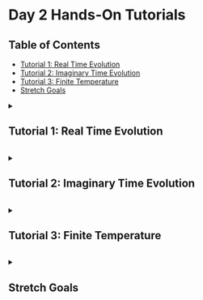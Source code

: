 # Day 2 Hands-On Tutorials

## Table of Contents

- [Tutorial 1: Real Time Evolution](#tutorial-1)
- [Tutorial 2: Imaginary Time Evolution](#tutorial-2)
- [Tutorial 3: Finite Temperature](#tutorial-3)
- [Stretch Goals](#stretch-goals)

<a id="tutorial-1"></a>
<details>
  <summary><h2>Tutorial 1: Real Time Evolution</h2></summary>
  <hr>

In this tutorial we will simulate the time evolution of several initial states under the 1D spin-1/2 Heisenberg
Hamiltonian using the time evolving block decimation (TEBD) algorithm. See
the [ITensorMPS.jl tutorial on TEBD](https://docs.itensor.org/ITensorMPS/stable/tutorials/MPSTimeEvolution.html)
for more background on the algorithm. We will work off of the script [1-tebd.jl](./1-tebd.jl).

The initial state constructed in `main` is the ground state of the Hamiltonian with the central spin excited. If we run this, the dynamics up until time $t=5.0$ will be simulated
```julia
julia> include("1-tebd.jl")
main

julia> res = main();
After sweep 1 energy=-13.09409636493637  maxlinkdim=10 maxerr=2.21E-03 time=0.033
After sweep 2 energy=-13.111284122964177  maxlinkdim=20 maxerr=2.27E-07 time=0.042
After sweep 3 energy=-13.111355718189827  maxlinkdim=46 maxerr=9.95E-11 time=0.083
After sweep 4 energy=-13.111355752014155  maxlinkdim=47 maxerr=9.93E-11 time=0.116
After sweep 5 energy=-13.111355752019346  maxlinkdim=47 maxerr=9.40E-11 time=0.111
time: 1.0
Bond dimension: 40
⟨ψₜ|Szⱼ|ψₜ⟩: 0.35502158812014994
∑ⱼ⟨ψₜ|Szⱼ|ψₜ⟩: 1.0000000000005
⟨ψₜ|H|ψₜ⟩: -11.929346376724634 - 2.0921203223608671e-16im

time: 2.0
Bond dimension: 47
⟨ψₜ|Szⱼ|ψₜ⟩: 0.08355269964032301
∑ⱼ⟨ψₜ|Szⱼ|ψₜ⟩: 1.0000000000007212
⟨ψₜ|H|ψₜ⟩: -11.929346333250871 - 4.398013998619169e-15im

time: 3.0
Bond dimension: 61
⟨ψₜ|Szⱼ|ψₜ⟩: -0.05027843626159247
∑ⱼ⟨ψₜ|Szⱼ|ψₜ⟩: 1.000000000000663
⟨ψₜ|H|ψₜ⟩: -11.929346353874365 - 1.3576397525559596e-15im

time: 4.0
Bond dimension: 81
⟨ψₜ|Szⱼ|ψₜ⟩: 0.00558010009598968
∑ⱼ⟨ψₜ|Szⱼ|ψₜ⟩: 1.0000000000004898
⟨ψₜ|H|ψₜ⟩: -11.929346384611089 + 4.990890715889457e-15im

time: 5.0
Bond dimension: 99
⟨ψₜ|Szⱼ|ψₜ⟩: 0.06961334092046022
∑ⱼ⟨ψₜ|Szⱼ|ψₜ⟩: 1.000000000002958
⟨ψₜ|H|ψₜ⟩: -11.929346264124122 - 3.920014918768254e-15im


julia> Plots.unicodeplots(); # Plot in the terminal

julia> plot_tebd_sz(res; step = 1) # S⁺|ψ⟩
     ┌────────────────────────────────────────┐
  0.5│⠀⠀⠀⠀⠀⠀⠀⠀⠀⠀⠀⠀⠀⠀⠀⠀⠀⠀⢀⢷⠀⠀⠀⠀⠀⠀⠀⠀⠀⠀⠀⠀⠀⠀⠀⠀⠀⠀⠀⠀│
     │⠀⠀⠀⠀⠀⠀⠀⠀⠀⠀⠀⠀⠀⠀⠀⠀⠀⠀⢸⠀⡇⠀⠀⠀⠀⠀⠀⠀⠀⠀⠀⠀⠀⠀⠀⠀⠀⠀⠀⠀│
     │⠀⠀⠀⠀⠀⠀⠀⠀⠀⠀⠀⠀⠀⠀⠀⠀⠀⠀⡇⠀⢸⠀⠀⠀⠀⠀⠀⠀⠀⠀⠀⠀⠀⠀⠀⠀⠀⠀⠀⠀│
     │⠀⠀⠀⠀⠀⠀⠀⠀⠀⠀⠀⠀⠀⠀⠀⠀⠀⢠⠃⠀⢸⠀⠀⠀⠀⠀⠀⠀⠀⠀⠀⠀⠀⠀⠀⠀⠀⠀⠀⠀│
     │⠀⠀⠀⠀⠀⠀⠀⠀⠀⠀⠀⠀⠀⠀⠀⠀⠀⢸⠀⠀⠀⡇⠀⠀⠀⠀⠀⠀⠀⠀⠀⠀⠀⠀⠀⠀⠀⠀⠀⠀│
     │⠀⠀⠀⠀⠀⠀⠀⠀⠀⠀⠀⠀⠀⠀⠀⠀⠀⡜⠀⠀⠀⡇⠀⣄⠀⠀⠀⠀⠀⠀⠀⠀⠀⠀⠀⠀⠀⠀⠀⠀│
     │⠀⠀⠀⠀⠀⠀⠀⠀⠀⢀⠀⠀⡀⠀⢀⡆⠀⡇⠀⠀⠀⢣⠀⡿⡀⢀⢆⠀⢠⡀⠀⢀⠀⠀⡀⠀⠀⠀⠀⠀│
⟨Szⱼ⟩│⡤⠦⢤⠴⠵⢤⠮⢦⢤⠮⢦⡼⠼⡤⡼⢼⢤⠧⠤⠤⠤⢼⢼⠤⢧⡼⠼⣤⠧⠵⣤⠧⠧⡴⠭⢦⠴⠵⠤⠴│
     │⠀⠀⠀⠀⠀⠀⠀⠀⠁⠀⠀⠁⠀⠱⠁⠈⣾⠀⠀⠀⠀⢸⡎⠀⠸⠁⠀⠈⠀⠀⠁⠀⠀⠀⠀⠀⠀⠀⠀⠀│
     │⠀⠀⠀⠀⠀⠀⠀⠀⠀⠀⠀⠀⠀⠀⠀⠀⠙⠀⠀⠀⠀⠀⠃⠀⠀⠀⠀⠀⠀⠀⠀⠀⠀⠀⠀⠀⠀⠀⠀⠀│
     │⠀⠀⠀⠀⠀⠀⠀⠀⠀⠀⠀⠀⠀⠀⠀⠀⠀⠀⠀⠀⠀⠀⠀⠀⠀⠀⠀⠀⠀⠀⠀⠀⠀⠀⠀⠀⠀⠀⠀⠀│
     │⠀⠀⠀⠀⠀⠀⠀⠀⠀⠀⠀⠀⠀⠀⠀⠀⠀⠀⠀⠀⠀⠀⠀⠀⠀⠀⠀⠀⠀⠀⠀⠀⠀⠀⠀⠀⠀⠀⠀⠀│
     │⠀⠀⠀⠀⠀⠀⠀⠀⠀⠀⠀⠀⠀⠀⠀⠀⠀⠀⠀⠀⠀⠀⠀⠀⠀⠀⠀⠀⠀⠀⠀⠀⠀⠀⠀⠀⠀⠀⠀⠀│
     │⠀⠀⠀⠀⠀⠀⠀⠀⠀⠀⠀⠀⠀⠀⠀⠀⠀⠀⠀⠀⠀⠀⠀⠀⠀⠀⠀⠀⠀⠀⠀⠀⠀⠀⠀⠀⠀⠀⠀⠀│
 -0.5│⠀⠀⠀⠀⠀⠀⠀⠀⠀⠀⠀⠀⠀⠀⠀⠀⠀⠀⠀⠀⠀⠀⠀⠀⠀⠀⠀⠀⠀⠀⠀⠀⠀⠀⠀⠀⠀⠀⠀⠀│
     └────────────────────────────────────────┘
     ⠀1⠀⠀⠀⠀⠀⠀⠀⠀⠀⠀⠀⠀⠀⠀⠀Site j⠀⠀⠀⠀⠀⠀⠀⠀⠀⠀⠀⠀⠀⠀⠀⠀30⠀

julia> res.energies # Energy is approximately conserved
51-element Vector{ComplexF64}:
 -11.929346423742393 + 0.0im
  -11.92934641725427 - 3.6360627981309294e-15im
 -11.929346413315944 - 6.60465373202584e-15im
 -11.929346409625618 + 2.158849497713054e-15im
 -11.929346405215828 + 6.2303492855615294e-15im
                     ⋮
 -11.929346350879868 + 2.796818504340759e-15im
 -11.929346336090644 - 1.6361784674014638e-16im
  -11.92934631672588 - 2.352668301281432e-15im
 -11.929346291758428 - 4.641265263485175e-15im
 -11.929346259946318 - 8.775550971328244e-16im

julia> sum.(res.szs) # Total spin at each time is approximately conserved
51-element Vector{Float64}:
 0.9999999999864227
 1.0000000000026976
 1.0000000000026796
 1.0000000000026528
 ⋮
 1.000000000003992
 1.000000000005273
 1.00000000000655
 1.0000000000072606

julia> animate_tebd_sz(res) # Animation of ⟨Szⱼ⟩ as a function of time
[...]

```
The animation lets us visualize how the excitation propagates through the system as a function of time.

1. Included in `main()` is a function `entanglement_entropy(ψ::MPS, bond::Int = length(ψ) ÷ 2)` to compute the von Neumann entanglement entropy between sites `1..bond` and `bond+1...N` of the MPS. The vector of half-chain entanglement entropies is output by `main` as `entanglements`.
Plot this half chain entanglement entropy as a function of time, how does it behave?

```julia
julia> Plots.unicodeplots()

julia> plot(res.times, res.entanglements, xlabel = "Time", ylabel = "Entanglement")
            ┌────────────────────────────────────────┐  
     1.28615│⠀⡇⠀⠀⠀⠀⠀⠀⠀⠀⠀⠀⠀⠀⠀⠀⠀⠀⠀⠀⠀⢀⠤⠔⠒⠲⠤⣀⡀⠀⠀⠀⠀⠀⠀⠀⠀⠀⠀⠀│y1
            │⠀⡇⠀⠀⠀⠀⠀⠀⠀⠀⠀⠀⠀⠀⠀⠀⠀⠀⠀⠀⡔⠁⠀⠀⠀⠀⠀⠀⠉⠒⠢⣄⣀⠀⠀⠀⢀⣀⠤⠀│  
            │⠀⡇⠀⠀⠀⠀⠀⠀⠀⠀⠀⠀⠀⠀⠀⠀⠀⠀⢀⠎⠀⠀⠀⠀⠀⠀⠀⠀⠀⠀⠀⠀⠀⠉⠉⠉⠁⠀⠀⠀│  
            │⠀⡇⠀⠀⠀⠀⠀⠀⠀⠀⠀⠀⠀⠀⠀⠀⠀⢠⠃⠀⠀⠀⠀⠀⠀⠀⠀⠀⠀⠀⠀⠀⠀⠀⠀⠀⠀⠀⠀⠀│  
            │⠀⡇⠀⠀⠀⠀⠀⠀⠀⠀⠀⠀⠀⠀⠀⠀⢀⠇⠀⠀⠀⠀⠀⠀⠀⠀⠀⠀⠀⠀⠀⠀⠀⠀⠀⠀⠀⠀⠀⠀│  
            │⠀⡇⠀⠀⠀⠀⠀⠀⠀⠀⠀⠀⠀⠀⠀⢀⠎⠀⠀⠀⠀⠀⠀⠀⠀⠀⠀⠀⠀⠀⠀⠀⠀⠀⠀⠀⠀⠀⠀⠀│  
            │⠀⡇⠀⠀⠀⠀⠀⠀⠀⠀⠀⠀⠀⠀⢀⠎⠀⠀⠀⠀⠀⠀⠀⠀⠀⠀⠀⠀⠀⠀⠀⠀⠀⠀⠀⠀⠀⠀⠀⠀│  
Entanglement│⠀⡇⠀⠀⠀⠀⠀⠀⠀⠀⠀⠀⠀⠀⡜⠀⠀⠀⠀⠀⠀⠀⠀⠀⠀⠀⠀⠀⠀⠀⠀⠀⠀⠀⠀⠀⠀⠀⠀⠀│  
            │⠀⡇⠀⠀⠀⠀⠀⠀⠀⠀⠀⠀⠀⡸⠀⠀⠀⠀⠀⠀⠀⠀⠀⠀⠀⠀⠀⠀⠀⠀⠀⠀⠀⠀⠀⠀⠀⠀⠀⠀│  
            │⠀⡇⠀⠀⠀⠀⠀⠀⠀⠀⠀⠀⡰⠁⠀⠀⠀⠀⠀⠀⠀⠀⠀⠀⠀⠀⠀⠀⠀⠀⠀⠀⠀⠀⠀⠀⠀⠀⠀⠀│  
            │⠀⡇⠀⠀⠀⠀⠀⠀⠀⠀⠀⡔⠁⠀⠀⠀⠀⠀⠀⠀⠀⠀⠀⠀⠀⠀⠀⠀⠀⠀⠀⠀⠀⠀⠀⠀⠀⠀⠀⠀│  
            │⠀⡇⠀⠀⠀⠀⠀⠀⠀⢀⠴⠁⠀⠀⠀⠀⠀⠀⠀⠀⠀⠀⠀⠀⠀⠀⠀⠀⠀⠀⠀⠀⠀⠀⠀⠀⠀⠀⠀⠀│  
            │⠀⡇⠀⠀⠀⠀⠀⠀⢠⠊⠀⠀⠀⠀⠀⠀⠀⠀⠀⠀⠀⠀⠀⠀⠀⠀⠀⠀⠀⠀⠀⠀⠀⠀⠀⠀⠀⠀⠀⠀│  
            │⠀⡇⠀⠀⠀⣀⡠⠊⠁⠀⠀⠀⠀⠀⠀⠀⠀⠀⠀⠀⠀⠀⠀⠀⠀⠀⠀⠀⠀⠀⠀⠀⠀⠀⠀⠀⠀⠀⠀⠀│  
     0.43001│⠀⡧⠔⠒⠋⠀⠀⠀⠀⠀⠀⠀⠀⠀⠀⠀⠀⠀⠀⠀⠀⠀⠀⠀⠀⠀⠀⠀⠀⠀⠀⠀⠀⠀⠀⠀⠀⠀⠀⠀│  
            └────────────────────────────────────────┘  
            ⠀-0.18⠀⠀⠀⠀⠀⠀⠀⠀⠀⠀⠀⠀Time⠀⠀⠀⠀⠀⠀⠀⠀⠀⠀⠀⠀⠀⠀⠀6.18⠀ 
```
Is this what you would expect for a quench? Why or why not? What happens around time `t ~ 5.0`? Try increasing the time of the simulation to `time = 8.0` to resolve the long-time behaviour better.

2. We can change the initial state to something different. Let's try a state where all the spins are polarised along the z-axis. This can be done via the line
```julia
julia> psit = MPS(sites, ["Z+" for i in 1:nsite])
```
Note that you should comment out parts of the code where the initial state was created by DMRG and then excited (lines 81-85 and 100-102) and substitute them for:

```julia
    psit = MPS(sites, ["Z+" for i in 1:nsite])
    initial_energy = inner(psit', H, psit)
```

alternatively, if you are feeling lazy, you can just paste the above on line 103 to overwrite the current inital state.

What do you notice about the dynamics of the quench now? Hint: think about the symmetries of the model.

3. Now try initializing the system in an anti-ferromagnetic state instead
```julia
    psit = MPS(sites, [iseven(i) ? "Z+" : "Z-" for i in 1:nsite])
```

Plot the entanglement entropy as a function of time.

```julia
julia> plot(res.times, res.entanglements; xlabel = "Time", ylabel = "Entanglement")
            ┌────────────────────────────────────────┐  
      3.0758│⠀⡇⠀⠀⠀⠀⠀⠀⠀⠀⠀⠀⠀⠀⠀⠀⠀⠀⠀⠀⠀⠀⠀⠀⠀⠀⠀⠀⠀⠀⠀⠀⠀⠀⠀⠀⠀⣀⠔⠀│y1
            │⠀⡇⠀⠀⠀⠀⠀⠀⠀⠀⠀⠀⠀⠀⠀⠀⠀⠀⠀⠀⠀⠀⠀⠀⠀⠀⠀⠀⠀⠀⠀⠀⠀⠀⣀⠴⠊⠀⠀⠀│  
            │⠀⡇⠀⠀⠀⠀⠀⠀⠀⠀⠀⠀⠀⠀⠀⠀⠀⠀⠀⠀⠀⠀⠀⠀⠀⠀⠀⠀⠀⠀⠀⢀⠤⠊⠀⠀⠀⠀⠀⠀│  
            │⠀⡇⠀⠀⠀⠀⠀⠀⠀⠀⠀⠀⠀⠀⠀⠀⠀⠀⠀⠀⠀⠀⠀⠀⠀⠀⠀⠀⢀⠤⠚⠁⠀⠀⠀⠀⠀⠀⠀⠀│  
            │⠀⡇⠀⠀⠀⠀⠀⠀⠀⠀⠀⠀⠀⠀⠀⠀⠀⠀⠀⠀⠀⠀⠀⠀⠀⠀⡠⠒⠁⠀⠀⠀⠀⠀⠀⠀⠀⠀⠀⠀│  
            │⠀⡇⠀⠀⠀⠀⠀⠀⠀⠀⠀⠀⠀⠀⠀⠀⠀⠀⠀⠀⠀⠀⠀⣠⠖⠊⠀⠀⠀⠀⠀⠀⠀⠀⠀⠀⠀⠀⠀⠀│  
            │⠀⡇⠀⠀⠀⠀⠀⠀⠀⠀⠀⠀⠀⠀⠀⠀⠀⠀⠀⠀⢀⠔⠉⠀⠀⠀⠀⠀⠀⠀⠀⠀⠀⠀⠀⠀⠀⠀⠀⠀│  
Entanglement│⠀⡇⠀⠀⠀⠀⠀⠀⠀⠀⠀⠀⠀⠀⠀⠀⠀⢀⡠⠊⠁⠀⠀⠀⠀⠀⠀⠀⠀⠀⠀⠀⠀⠀⠀⠀⠀⠀⠀⠀│  
            │⠀⡇⠀⠀⠀⠀⠀⠀⠀⠀⠀⠀⠀⠀⠀⣀⠔⠁⠀⠀⠀⠀⠀⠀⠀⠀⠀⠀⠀⠀⠀⠀⠀⠀⠀⠀⠀⠀⠀⠀│  
            │⠀⡇⠀⠀⠀⠀⠀⠀⠀⠀⠀⠀⢀⡠⠊⠀⠀⠀⠀⠀⠀⠀⠀⠀⠀⠀⠀⠀⠀⠀⠀⠀⠀⠀⠀⠀⠀⠀⠀⠀│  
            │⠀⡇⠀⠀⠀⠀⠀⠀⠀⠀⣀⠔⠁⠀⠀⠀⠀⠀⠀⠀⠀⠀⠀⠀⠀⠀⠀⠀⠀⠀⠀⠀⠀⠀⠀⠀⠀⠀⠀⠀│  
            │⠀⡇⠀⠀⠀⠀⠀⢀⡠⠊⠀⠀⠀⠀⠀⠀⠀⠀⠀⠀⠀⠀⠀⠀⠀⠀⠀⠀⠀⠀⠀⠀⠀⠀⠀⠀⠀⠀⠀⠀│  
            │⠀⡇⠀⠀⠀⢀⠔⠁⠀⠀⠀⠀⠀⠀⠀⠀⠀⠀⠀⠀⠀⠀⠀⠀⠀⠀⠀⠀⠀⠀⠀⠀⠀⠀⠀⠀⠀⠀⠀⠀│  
            │⠀⡇⠀⢀⠜⠁⠀⠀⠀⠀⠀⠀⠀⠀⠀⠀⠀⠀⠀⠀⠀⠀⠀⠀⠀⠀⠀⠀⠀⠀⠀⠀⠀⠀⠀⠀⠀⠀⠀⠀│  
  -0.0895865│⠤⡷⠮⠥⠤⠤⠤⠤⠤⠤⠤⠤⠤⠤⠤⠤⠤⠤⠤⠤⠤⠤⠤⠤⠤⠤⠤⠤⠤⠤⠤⠤⠤⠤⠤⠤⠤⠤⠤⠤│  
            └────────────────────────────────────────┘  
            ⠀-0.18⠀⠀⠀⠀⠀⠀⠀⠀⠀⠀⠀⠀Time⠀⠀⠀⠀⠀⠀⠀⠀⠀⠀⠀⠀⠀⠀⠀6.18⠀ 
``` 

How does this differ to the first initial state we used (the locally excited ground state)? What does this imply for the growth of the bond dimension of the function of time to maintain accuracy? Hint: for an arbitrary MPS of bond dimension $\chi$, $S_{\rm Von Neumann} \leq log_{2}(\chi)$.

Click [here](#table-of-contents) to return to the table of contents.

</details>

<a id="tutorial-2"></a>
<details>
  <summary><h2>Tutorial 2: Imaginary Time Evolution</h2></summary>
  <hr>

Now we are going to switch from real time to imaginary time evolution. This is incredibly easy with tensor networks, as we can just perform the substitution $dt \rightarrow - {\rm i} d \beta`. 

We will be working off the script [2-imaginary-time.jl](./2-imaginary-time.jl) which does this for you and implements the imaginary time dynamics of a random initial state under the Heisenberg Hamiltonian.


```julia
julia> res = main();
After sweep 1 energy=-13.10580711255933  maxlinkdim=10 maxerr=2.04E-03 time=0.029
After sweep 2 energy=-13.111348929097458  maxlinkdim=20 maxerr=1.41E-07 time=0.040
After sweep 3 energy=-13.11135575001343  maxlinkdim=45 maxerr=9.81E-11 time=0.085
After sweep 4 energy=-13.111355751942149  maxlinkdim=47 maxerr=1.00E-10 time=0.118
After sweep 5 energy=-13.111355751949796  maxlinkdim=47 maxerr=1.00E-10 time=0.112
time: 5.0
Bond dimension: 24
⟨ψₜ|Szⱼ|ψₜ⟩: -0.07015198148930198
∑ⱼ⟨ψₜ|Szⱼ|ψₜ⟩: -0.3554642454935465
⟨ψₜ|H|ψₜ⟩: -12.918726195417213

time: 10.0
Bond dimension: 38
⟨ψₜ|Szⱼ|ψₜ⟩: -0.0007049850288560583
∑ⱼ⟨ψₜ|Szⱼ|ψₜ⟩: -0.12498385296119857
⟨ψₜ|H|ψₜ⟩: -13.082551163963094

time: 15.0
Bond dimension: 40
⟨ψₜ|Szⱼ|ψₜ⟩: 0.007906094151056576
∑ⱼ⟨ψₜ|Szⱼ|ψₜ⟩: -0.035190911135993715
⟨ψₜ|H|ψₜ⟩: -13.105243727446057

time: 20.0
Bond dimension: 40
⟨ψₜ|Szⱼ|ψₜ⟩: 0.005455558345839978
∑ⱼ⟨ψₜ|Szⱼ|ψₜ⟩: -0.010092112111528002
⟨ψₜ|H|ψₜ⟩: -13.109727125683662


julia> res.energies .- res.energy
101-element Vector{Float64}:
 13.344740259203546
 11.607416095173846
  9.788767514056136
  8.027055433275628
  6.478091389576792
  5.219661141730995
  ⋮
  0.00210452773845482
  0.0019989336674051117
  0.001898845407890093
  0.0018039541390795222
  0.0017139718695293737
  0.0016286262661342477

```

1. Notice how the energy is converging to that of the DMRG calculation. You can show an animation of the local $Sz$ of each spin in the chain by passing `outputlevel = 2` as a keyword argument to `main()`. Observe how the system relaxes to a state with no local magnetization. 

We can calculate the variance of `psit` to observe how close it is to an eigenstate of `H`. Specifically the variance is given by

```julia
julia> energy_var = inner(H, psit, H, psit) - inner(psit', H, psit)^2
```

2. Calculate the variance of the energy as a function of time in your simulation and have `main` return it. Plot it. 

```julia
julia> plot(res.times, res.energy_vars, xlabel = "Imaginary Time", ylabel = "Energy Variance")
               ┌────────────────────────────────────────┐  
        4.67397│⠀⡷⡀⠀⠀⠀⠀⠀⠀⠀⠀⠀⠀⠀⠀⠀⠀⠀⠀⠀⠀⠀⠀⠀⠀⠀⠀⠀⠀⠀⠀⠀⠀⠀⠀⠀⠀⠀⠀⠀│y1
               │⠀⡇⡇⠀⠀⠀⠀⠀⠀⠀⠀⠀⠀⠀⠀⠀⠀⠀⠀⠀⠀⠀⠀⠀⠀⠀⠀⠀⠀⠀⠀⠀⠀⠀⠀⠀⠀⠀⠀⠀│  
               │⠀⡇⡇⠀⠀⠀⠀⠀⠀⠀⠀⠀⠀⠀⠀⠀⠀⠀⠀⠀⠀⠀⠀⠀⠀⠀⠀⠀⠀⠀⠀⠀⠀⠀⠀⠀⠀⠀⠀⠀│  
               │⠀⡇⢸⠀⠀⠀⠀⠀⠀⠀⠀⠀⠀⠀⠀⠀⠀⠀⠀⠀⠀⠀⠀⠀⠀⠀⠀⠀⠀⠀⠀⠀⠀⠀⠀⠀⠀⠀⠀⠀│  
               │⠀⡇⢸⠀⠀⠀⠀⠀⠀⠀⠀⠀⠀⠀⠀⠀⠀⠀⠀⠀⠀⠀⠀⠀⠀⠀⠀⠀⠀⠀⠀⠀⠀⠀⠀⠀⠀⠀⠀⠀│  
               │⠀⡇⠸⡀⠀⠀⠀⠀⠀⠀⠀⠀⠀⠀⠀⠀⠀⠀⠀⠀⠀⠀⠀⠀⠀⠀⠀⠀⠀⠀⠀⠀⠀⠀⠀⠀⠀⠀⠀⠀│  
               │⠀⡇⠀⡇⠀⠀⠀⠀⠀⠀⠀⠀⠀⠀⠀⠀⠀⠀⠀⠀⠀⠀⠀⠀⠀⠀⠀⠀⠀⠀⠀⠀⠀⠀⠀⠀⠀⠀⠀⠀│  
Energy Variance│⠀⡇⠀⡇⠀⠀⠀⠀⠀⠀⠀⠀⠀⠀⠀⠀⠀⠀⠀⠀⠀⠀⠀⠀⠀⠀⠀⠀⠀⠀⠀⠀⠀⠀⠀⠀⠀⠀⠀⠀│  
               │⠀⡇⠀⢸⠀⠀⠀⠀⠀⠀⠀⠀⠀⠀⠀⠀⠀⠀⠀⠀⠀⠀⠀⠀⠀⠀⠀⠀⠀⠀⠀⠀⠀⠀⠀⠀⠀⠀⠀⠀│  
               │⠀⡇⠀⠘⡄⠀⠀⠀⠀⠀⠀⠀⠀⠀⠀⠀⠀⠀⠀⠀⠀⠀⠀⠀⠀⠀⠀⠀⠀⠀⠀⠀⠀⠀⠀⠀⠀⠀⠀⠀│  
               │⠀⡇⠀⠀⢧⠀⠀⠀⠀⠀⠀⠀⠀⠀⠀⠀⠀⠀⠀⠀⠀⠀⠀⠀⠀⠀⠀⠀⠀⠀⠀⠀⠀⠀⠀⠀⠀⠀⠀⠀│  
               │⠀⡇⠀⠀⠘⡄⠀⠀⠀⠀⠀⠀⠀⠀⠀⠀⠀⠀⠀⠀⠀⠀⠀⠀⠀⠀⠀⠀⠀⠀⠀⠀⠀⠀⠀⠀⠀⠀⠀⠀│  
               │⠀⡇⠀⠀⠀⢣⠀⠀⠀⠀⠀⠀⠀⠀⠀⠀⠀⠀⠀⠀⠀⠀⠀⠀⠀⠀⠀⠀⠀⠀⠀⠀⠀⠀⠀⠀⠀⠀⠀⠀│  
               │⠀⡇⠀⠀⠀⠀⠣⡀⠀⠀⠀⠀⠀⠀⠀⠀⠀⠀⠀⠀⠀⠀⠀⠀⠀⠀⠀⠀⠀⠀⠀⠀⠀⠀⠀⠀⠀⠀⠀⠀│  
      -0.135919│⠤⡧⠤⠤⠤⠤⠤⠬⠶⠶⠶⠶⠦⠤⠤⠤⠤⠤⠤⠤⠤⠤⠤⠤⠤⠤⠤⠤⠤⠤⠤⠤⠤⠤⠤⠤⠤⠤⠤⠤│  
               └────────────────────────────────────────┘  
               ⠀-0.6⠀⠀⠀⠀⠀⠀⠀⠀Imaginary Time⠀⠀⠀⠀⠀⠀⠀⠀⠀⠀20.6⠀  
```

The initial state we used is a random `MPS`constructed via the lines
```julia
    rng = StableRNG(123)
    psit = random_mps(rng, sites)
```

3. Try changing the seed of the initial state. Does the result still converge to the ground state? Can you think of what initial states might prevent this happening? Hint: think about the symmetries of the model. Try to construct some. Does the variance still go to zero?


Click [here](#table-of-contents) to return to the table of contents.

</details>

<a id="tutorial-3"></a>
<details>
  <summary><h2>Tutorial 3: Finite Temperature</h2></summary>
  <hr>

We are now going to run the METTS (minimally entangled thermal states) algorithm to extract finite temperature properties of the system whilst remaining in the pure state picture. This is done in the file [3-metts.jl](./3-metts.jl).

```julia
julia> include("3-metts.jl")

julia> res = main();
Making warmup METTS number 10
  Sampled state: ["Z-", "Z+", "Z+", "Z-", "Z+", "Z-", "Z+", "Z-", "Z+", "Z-"]
Making METTS number 10
  Energy of METTS 10 = -4.0978
  Energy of ground state from DMRG -4.2580
  Estimated Energy = -4.1171 +- 0.0318  [-4.1489,-4.0853]
  Sampled state: ["Z-", "Z-", "Z+", "Z-", "Z-", "Z+", "Z+", "Z-", "Z-", "Z+"]
Making METTS number 20
  Energy of METTS 20 = -3.5787
  Energy of ground state from DMRG -4.2580
  Estimated Energy = -4.0288 +- 0.0453  [-4.0741,-3.9836]
  Sampled state: ["Z+", "Z-", "Z-", "Z+", "Z-", "Z+", "Z+", "Z-", "Z-", "Z+"]
Making METTS number 30
  Energy of METTS 30 = -4.1557
  Energy of ground state from DMRG -4.2580
  Estimated Energy = -4.0074 +- 0.0370  [-4.0443,-3.9704]
  Sampled state: ["Z-", "Z+", "Z+", "Z+", "Z-", "Z-", "Z+", "Z-", "Z+", "Z-"]
Making METTS number 40
  Energy of METTS 40 = -3.8662
  Energy of ground state from DMRG -4.2580
  Estimated Energy = -3.9767 +- 0.0333  [-4.0100,-3.9434]
  Sampled state: ["Z-", "Z+", "Z-", "Z-", "Z-", "Z+", "Z+", "Z-", "Z+", "Z-"]
Making METTS number 50
  Energy of METTS 50 = -3.8099
  Energy of ground state from DMRG -4.2580
  Estimated Energy = -3.9556 +- 0.0301  [-3.9856,-3.9255]
  Sampled state: ["Z+", "Z+", "Z-", "Z+", "Z-", "Z-", "Z+", "Z-", "Z-", "Z+"]
Making METTS number 60
  Energy of METTS 60 = -3.8595
  Energy of ground state from DMRG -4.2580
  Estimated Energy = -3.9723 +- 0.0264  [-3.9987,-3.9459]
  Sampled state: ["Z+", "Z-", "Z+", "Z-", "Z+", "Z+", "Z-", "Z+", "Z-", "Z+"]
Making METTS number 70
  Energy of METTS 70 = -4.1383
  Energy of ground state from DMRG -4.2580
  Estimated Energy = -3.9683 +- 0.0236  [-3.9919,-3.9447]
  Sampled state: ["Z-", "Z+", "Z-", "Z+", "Z-", "Z+", "Z-", "Z-", "Z+", "Z-"]
Making METTS number 80
  Energy of METTS 80 = -4.1383
  Energy of ground state from DMRG -4.2580
  Estimated Energy = -3.9765 +- 0.0217  [-3.9982,-3.9548]
  Sampled state: ["Z-", "Z+", "Z-", "Z+", "Z-", "Z+", "Z+", "Z-", "Z+", "Z-"]
Making METTS number 90
  Energy of METTS 90 = -4.1383
  Energy of ground state from DMRG -4.2580
  Estimated Energy = -3.9760 +- 0.0203  [-3.9963,-3.9557]
  Sampled state: ["Z-", "Z+", "Z-", "Z-", "Z-", "Z+", "Z+", "Z-", "Z+", "Z-"]
Making METTS number 100
  Energy of METTS 100 = -3.8843
  Energy of ground state from DMRG -4.2580
  Estimated Energy = -3.9652 +- 0.0190  [-3.9842,-3.9462]
  Sampled state: ["Z-", "Z-", "Z+", "Z-", "Z+", "Z+", "Z-", "Z+", "Z+", "Z-"]
```

The specific heat can be approximated from the METTS algorithm via the following formula

$C_{v}(\beta) = \frac{\beta^{2}}{\rm NMETTS}\left(\overline{\langle H^{2} \rangle} - \overline{\langle H \rangle^{2}} \right)$

where $\overline{X}$ denotes the METTS ensemble average. You can measure the square energy of a given METTS via 

```julia
julia> inner(H, psi, H, psi)
```

1. Modify `main()` to keep track of the square energy of each METT after it has been evolved. Average over these, and the energies (which are already kept track off) at the end of the simulation to calculate $C_{v}(\beta)$ for the given $\beta$ and have it returned by main. Check that this gives a sensible answer from `main()`. For the default parameters ($\beta = 4.0$, NMETTS $=100$) provided you should find $C_{v}(\beta = 4.0) \approx 0.19$ (the RNG for the initial state and sampling is seeded to be reproducable).

```julia
julia> res = main(; outputlevel = 0);

julia> res.specific_heat
0.1906972673732355
```

No we are going to measure the specific heat as a function of inverse temperature.

2. Construct an array of $\beta$ values spanning $0 \leq \beta \leq 8.0$, for instance

```julia

julia> betas = [0.2*i for i in 1:41];
```

and then create a vector of simulation outputs for these `betas`. E.g

```julia
julia> results = [main(; beta, betastep = 0.1, NMETTS=25) for beta in betas]
```

This might take a few minutes to run, so play around with the setting of `NMETTS`. We suggest setting NMETTS = 25 to get a coarse grained result. Plot the result.

```julia
julia> plot(betas, specific_heats, xlabel = "Beta", ylabel = "Specific Heat")
             ┌────────────────────────────────────────┐  
     0.393288│⡇⠀⠀⠀⠀⠀⠀⠀⠀⠀⠀⠀⠀⢰⠀⠀⠀⠀⠀⣀⠀⠀⠀⠀⡦⡀⠀⠀⠀⠀⠀⠀⠀⠀⠀⠀⠀⠀⠀⠀│y1
             │⡇⠀⠀⠀⠀⠀⠀⢰⡄⠀⠀⠀⢀⢿⠀⠀⠀⠀⢰⢹⠀⠀⠀⠀⡇⡇⠀⠀⠀⠀⠀⠀⠀⠀⠀⠀⠀⠀⠀⠀│  
             │⡇⠀⠀⠀⠀⠀⠀⡜⠈⠢⠔⠢⠊⠀⡇⠀⠀⢰⠁⢸⠀⠀⠀⢀⠇⢣⠀⠀⠀⠀⠀⠀⠀⠀⠀⠀⠀⠀⠀⠀│  
             │⡇⠀⠀⠀⠀⠀⢀⠇⠀⠀⠀⠀⠀⠀⡇⠀⠀⡇⠀⢸⠀⠀⠀⢸⠀⢸⠀⠀⠀⠀⠀⠀⠀⠀⠀⠀⠀⠀⠀⠀│  
             │⡇⠀⠀⠀⠀⠀⢸⠀⠀⠀⠀⠀⠀⠀⢇⠀⠀⡇⠀⢸⠀⠀⠀⢸⠀⢸⠀⠀⠀⠀⠀⠀⠀⠀⠀⠀⠀⠀⠀⠀│  
             │⡇⠀⠀⠀⠀⠀⡇⠀⠀⠀⠀⠀⠀⠀⢸⡀⢸⠀⠀⠀⡇⠀⠀⡸⠀⢸⠀⠀⠀⠀⠀⠀⠀⠀⠀⠀⠀⠀⠀⠀│  
             │⡇⠀⠀⠀⠀⢠⠃⠀⠀⠀⠀⠀⠀⠀⠀⠈⠺⠀⠀⠀⡇⠀⠀⡇⠀⠸⡀⠀⠀⠀⠀⠀⠀⠀⠀⠀⠀⠀⠀⠀│  
Specific Heat│⡇⠀⠀⠀⠀⡸⠀⠀⠀⠀⠀⠀⠀⠀⠀⠀⠀⠀⠀⠀⡇⡦⡸⠀⠀⠀⡇⣦⠀⠀⠀⠀⠀⠀⠀⢀⠀⠀⠀⠀│  
             │⡇⠀⠀⠀⢀⠇⠀⠀⠀⠀⠀⠀⠀⠀⠀⠀⠀⠀⠀⠀⡿⠀⠀⠀⠀⠀⣿⠀⡇⠀⡠⢄⡀⠀⠀⡜⡇⠀⠀⠀│  
             │⡇⠀⠀⠀⡜⠀⠀⠀⠀⠀⠀⠀⠀⠀⠀⠀⠀⠀⠀⠀⠀⠀⠀⠀⠀⠀⠃⠀⢱⢰⠁⠀⢣⠀⢰⠁⢱⠀⠀⠀│  
             │⡇⠀⠀⢰⠁⠀⠀⠀⠀⠀⠀⠀⠀⠀⠀⠀⠀⠀⠀⠀⠀⠀⠀⠀⠀⠀⠀⠀⢸⡸⠀⠀⠈⠒⠃⠀⠘⠲⡀⠀│  
             │⡇⠀⠀⡜⠀⠀⠀⠀⠀⠀⠀⠀⠀⠀⠀⠀⠀⠀⠀⠀⠀⠀⠀⠀⠀⠀⠀⠀⠀⠇⠀⠀⠀⠀⠀⠀⠀⠀⡇⠀│  
             │⡇⠀⢠⠇⠀⠀⠀⠀⠀⠀⠀⠀⠀⠀⠀⠀⠀⠀⠀⠀⠀⠀⠀⠀⠀⠀⠀⠀⠀⠀⠀⠀⠀⠀⠀⠀⠀⠀⠸⠀│  
             │⡇⢀⠎⠀⠀⠀⠀⠀⠀⠀⠀⠀⠀⠀⠀⠀⠀⠀⠀⠀⠀⠀⠀⠀⠀⠀⠀⠀⠀⠀⠀⠀⠀⠀⠀⠀⠀⠀⠀⠀│  
  -0.00416347│⣇⣎⣀⣀⣀⣀⣀⣀⣀⣀⣀⣀⣀⣀⣀⣀⣀⣀⣀⣀⣀⣀⣀⣀⣀⣀⣀⣀⣀⣀⣀⣀⣀⣀⣀⣀⣀⣀⣀⣀│  
             └────────────────────────────────────────┘  
             ⠀-0.034⠀⠀⠀⠀⠀⠀⠀⠀⠀⠀⠀Beta⠀⠀⠀⠀⠀⠀⠀⠀⠀⠀⠀⠀⠀⠀8.234⠀ 
```

The specific heat of the spin 1/2 antiferromagnetic Heisenberg model is known to display a broad peak at $T = 0.48J$ (here we have $J=  1$) with a maximum value of $~0.35J$. Do your results agree with this? 

3. The high temperature regime should display an inverse square dependence of the specific heat with temperature, i.e $C_{v} \propto \frac{1}{T^{2}}$. Use a range $0 \leq \beta \leq 0.5$ to try to confirm this. When using a finer range of betas, make sure to adjust the step size in `main` to be commensurate or you will get an error message.

```julia

julia> plot([beta*beta for beta in betas], specific_heats, xlabel = "Beta", ylabel = "Specific Heat")
             ┌────────────────────────────────────────┐  
     0.047881│⢸⠀⠀⠀⠀⠀⠀⠀⠀⠀⠀⠀⠀⠀⠀⠀⠀⠀⠀⠀⠀⠀⠀⠀⠀⠀⠀⠀⠀⠀⠀⠀⠀⠀⠀⠀⠀⢀⠤⠀│y1
             │⢸⠀⠀⠀⠀⠀⠀⠀⠀⠀⠀⠀⠀⠀⠀⠀⠀⠀⠀⠀⠀⠀⠀⠀⠀⠀⠀⠀⠀⠀⠀⠀⠀⠀⢀⡠⠒⠁⠀⠀│  
             │⢸⠀⠀⠀⠀⠀⠀⠀⠀⠀⠀⠀⠀⠀⠀⠀⠀⠀⠀⠀⠀⠀⠀⠀⠀⠀⠀⠀⠀⠀⠀⠀⡠⠔⠁⠀⠀⠀⠀⠀│  
             │⢸⠀⠀⠀⠀⠀⠀⠀⠀⠀⠀⠀⠀⠀⠀⠀⠀⠀⠀⠀⠀⠀⠀⠀⠀⠀⠀⠀⠀⡠⠔⠊⠀⠀⠀⠀⠀⠀⠀⠀│  
             │⢸⠀⠀⠀⠀⠀⠀⠀⠀⠀⠀⠀⠀⠀⠀⠀⠀⠀⠀⠀⠀⠀⠀⠀⠀⠀⡠⠔⠉⠀⠀⠀⠀⠀⠀⠀⠀⠀⠀⠀│  
             │⢸⠀⠀⠀⠀⠀⠀⠀⠀⠀⠀⠀⠀⠀⠀⠀⠀⠀⠀⠀⠀⠀⠀⡠⠒⠉⠀⠀⠀⠀⠀⠀⠀⠀⠀⠀⠀⠀⠀⠀│  
             │⢸⠀⠀⠀⠀⠀⠀⠀⠀⠀⠀⠀⠀⠀⠀⠀⠀⠀⠀⠀⢀⠔⠉⠀⠀⠀⠀⠀⠀⠀⠀⠀⠀⠀⠀⠀⠀⠀⠀⠀│  
Specific Heat│⢸⠀⠀⠀⠀⠀⠀⠀⠀⠀⠀⠀⠀⠀⠀⠀⠀⠀⢀⠎⠁⠀⠀⠀⠀⠀⠀⠀⠀⠀⠀⠀⠀⠀⠀⠀⠀⠀⠀⠀│  
             │⢸⠀⠀⠀⠀⠀⠀⠀⠀⠀⠀⠀⠀⠀⠀⠀⢀⠔⠁⠀⠀⠀⠀⠀⠀⠀⠀⠀⠀⠀⠀⠀⠀⠀⠀⠀⠀⠀⠀⠀│  
             │⢸⠀⠀⠀⠀⠀⠀⠀⠀⠀⠀⠀⠀⠀⢀⠔⠁⠀⠀⠀⠀⠀⠀⠀⠀⠀⠀⠀⠀⠀⠀⠀⠀⠀⠀⠀⠀⠀⠀⠀│  
             │⢸⠀⠀⠀⠀⠀⠀⠀⠀⠀⠀⠀⡠⠔⠁⠀⠀⠀⠀⠀⠀⠀⠀⠀⠀⠀⠀⠀⠀⠀⠀⠀⠀⠀⠀⠀⠀⠀⠀⠀│  
             │⢸⠀⠀⠀⠀⠀⠀⠀⠀⡠⠔⠉⠀⠀⠀⠀⠀⠀⠀⠀⠀⠀⠀⠀⠀⠀⠀⠀⠀⠀⠀⠀⠀⠀⠀⠀⠀⠀⠀⠀│  
             │⢸⠀⠀⠀⠀⠀⣠⠔⠉⠀⠀⠀⠀⠀⠀⠀⠀⠀⠀⠀⠀⠀⠀⠀⠀⠀⠀⠀⠀⠀⠀⠀⠀⠀⠀⠀⠀⠀⠀⠀│  
             │⢸⠀⠀⡠⠔⠊⠀⠀⠀⠀⠀⠀⠀⠀⠀⠀⠀⠀⠀⠀⠀⠀⠀⠀⠀⠀⠀⠀⠀⠀⠀⠀⠀⠀⠀⠀⠀⠀⠀⠀│  
   -0.0010349│⢼⠴⠯⠤⠤⠤⠤⠤⠤⠤⠤⠤⠤⠤⠤⠤⠤⠤⠤⠤⠤⠤⠤⠤⠤⠤⠤⠤⠤⠤⠤⠤⠤⠤⠤⠤⠤⠤⠤⠤│  
             └────────────────────────────────────────┘  
             ⠀-0.004925⠀⠀⠀⠀⠀⠀⠀⠀Beta⠀⠀⠀⠀⠀⠀⠀⠀⠀⠀⠀0.257425⠀
```

</details>

<a id="stretch-goals"></a>
<details>
  <summary><h2>Stretch Goals</h2></summary>
  <hr>

If you completed all the tutorials and would like more of a challenge, choose from among the following "stretch goal" activities.

1. In the low temperature regime the spin 1/2 1D Heisenberg model is known to be a gapless Luttinger Liquid which is a phase of matter characterised by a specific heat $C_{v} \propto T$. See if you can confirm this by running the METTS code in the low temperature regime (say $8.0 \leq \beta \leq 10.0$) and measuring the specific heat capacity. Note that in this low-temperature regime, fluctuations and finite-size effects will be more significant (we have been working on a small chain), so you will have to be careful about the parameters you choose and simulations could take some time. It can help to take a large enough `betastep` (say `betastep = O(0.1)`) so your simulations run in reasonable time.

Click [here](#table-of-contents) to return to the table of contents.

</details>
